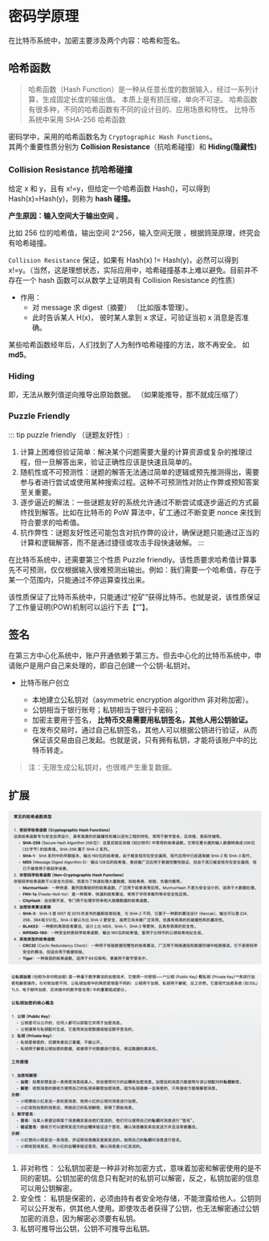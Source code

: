 # 密码学原理

在比特币系统中，加密主要涉及两个内容：哈希和签名。

## 哈希函数

> 哈希函数（Hash Function）是一种从任意长度的数据输入，经过一系列计算，生成固定长度的输出值。
> 本质上是有损压缩，单向不可逆。
> 哈希函数有很多种，不同的哈希函数有不同的设计目的、应用场景和特性。
> 比特币系统中采用 SHA-256 哈希函数

密码学中，采用的哈希函数名为 `Cryptographic Hash Functions`。  
其两个重要性质分别为 **Collision Resistance**（抗哈希碰撞）和 **Hiding(隐藏性)**

### Collision Resistance 抗哈希碰撞

给定 x 和 y，且有 x!=y，但给定一个哈希函数 Hash()，可以得到 Hash(x)=Hash(y)，则称为 **hash 碰撞。**

**产生原因：输入空间大于输出空间** 。

比如 256 位的哈希值，输出空间 2^256，输入空间无限 ，根据鸽笼原理，终究会有哈希碰撞。

`Collision Resistance` 保证，如果有 Hash(x) != Hash(y)，必然可以得到 x!=y。（当然，这是理想状态，实际应用中，哈希碰撞基本上难以避免。目前并不存在一个 hash 函数可以从数学上证明具有 Collision Resistance 的性质）

- 作用：
  - 对 message 求 digest（摘要） （比如版本管理）。
  - 此时告诉某人 H(x)， 彼时某人拿到 x 求证，可验证当初 x 消息是否准确。

某些哈希函数经年后，人们找到了人为制作哈希碰撞的方法，故不再安全。 如 **md5**。

### Hiding

即，无法从散列值逆向推导出原始数据。 （如果能推导，那不就成压缩了）

### Puzzle Friendly

::: tip puzzle friendly （谜题友好性）:

1. 计算上困难但验证简单：解决某个问题需要大量的计算资源或复杂的推理过程，但一旦解答出来，验证正确性应该是快速且简单的。
2. 随机性或不可预测性：谜题的解答无法通过简单的逻辑或预先推测得出，需要参与者进行尝试或使用某种搜索过程。这种不可预测性对防止作弊或预知答案至关重要。
3. 逐步逼近的解法：一些谜题友好的系统允许通过不断尝试或逐步逼近的方式最终找到解答。比如在比特币的 PoW 算法中，矿工通过不断变更 nonce 来找到符合要求的哈希值。
4. 抗作弊性：谜题友好性还可能包含对抗作弊的设计，确保谜题只能通过正当的计算和逻辑解答，而不是通过捷径或攻击手段快速破解。
   :::

在比特币系统中，还需要第三个性质 Puzzle friendly。该性质要求哈希值计算事先不可预测，仅仅根据输入很难预测出输出。例如：我们需要一个哈希值，存在于某一个范围内，只能通过不停运算查找出来。

该性质保证了比特币系统中，只能通过“挖矿”获得比特币。也就是说，该性质保证了工作量证明(POW)机制可以运行下去【“”】。

## 签名

在第三方中心化系统中，账户开通依赖于第三方。但去中心化的比特币系统中，申请账户是用户自己来处理的，即自己创建一个公钥-私钥对。

- 比特币账户创立

  - 本地建立公私钥对（asymmetric encryption algorithm 非对称加密）。
  - 公钥相当于银行账号；私钥相当于银行卡密码；
  - 加密主要用于签名， **比特币交易需要用私钥签名，其他人用公钥验证。**
  - 在发布交易时，通过自己私钥签名，其他人可以根据公钥进行验证，从而保证该交易由自己发起。也就是说，只有拥有私钥，才能将该账户中的比特币转走。

> 注：无限生成公私钥对，也很难产生重复数据。

## 扩展

![alt text](image-2.png)

![alt text](image-3.png)

1. 非对称性：
   公私钥加密是一种非对称加密方式，意味着加密和解密使用的是不同的密钥。公钥加密的信息只有配对的私钥可以解密，反之，私钥加密的信息可以用公钥解密。
2. 安全性：
   私钥是保密的，必须由持有者安全地存储，不能泄露给他人。公钥则可以公开发布，供其他人使用。即使攻击者获得了公钥，也无法解密通过公钥加密的消息，因为解密必须要有私钥。
3. 私钥可推导出公钥，公钥不可推导出私钥。
